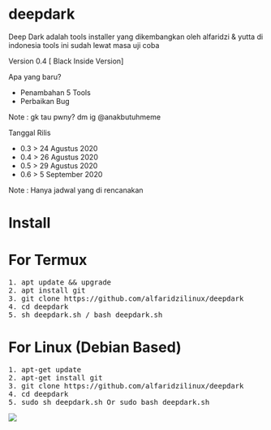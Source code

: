 # deepdark
Deep Dark adalah tools installer yang dikembangkan oleh alfaridzi &amp; yutta di indonesia tools ini sudah lewat masa uji coba

Version 0.4 [ Black Inside Version]

Apa yang baru?
- Penambahan 5 Tools
- Perbaikan Bug

Note : gk tau pwny? dm ig @anakbutuhmeme 

Tanggal Rilis

- 0.3 > 24 Agustus 2020
- 0.4 > 26 Agustus 2020
- 0.5 > 29 Agustus 2020
- 0.6 > 5 September 2020

Note : Hanya jadwal yang di rencanakan


# Install

# For Termux
<pre>
1. apt update && upgrade
2. apt install git
3. git clone https://github.com/alfaridzilinux/deepdark
4. cd deepdark
5. sh deepdark.sh / bash deepdark.sh
</pre>

# For Linux (Debian Based)
<pre>
1. apt-get update 
2. apt-get install git
3. git clone https://github.com/alfaridzilinux/deepdark
4. cd deepdark
5. sudo sh deepdark.sh Or sudo bash deepdark.sh
</pre>


![](https://i.ibb.co/x1Wh6JX/Screenshot-20200829-111642.png)
